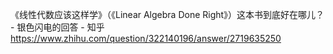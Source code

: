 《线性代数应该这样学》（《Linear Algebra Done Right》）这本书到底好在哪儿？ - 银色闪电的回答 - 知乎
https://www.zhihu.com/question/322140196/answer/2719635250
